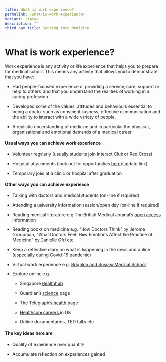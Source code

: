 ```yaml
---
title: What is work experience?
permalink: /what-is-work-experience/
variant: tiptap
description: ""
third_nav_title: Getting into Medicine
---
```

<h1>What is work experience?</h1>
<p>Work experience is any activity or life experience that helps you to prepare
for medical school. This means any activity that allows you to demonstrate
that you have:</p>
<ul>
<li>
<p>Had people-focused experience of providing a service, care, support or
help to others, and that you understand the realities of working in a caring
profession</p>
</li>
<li>
<p>Developed some of the values, attitudes and behaviours essential to being
a doctor such as conscientiousness, effective communication and the ability
to interact with a wide variety of people.</p>
</li>
<li>
<p>A realistic understanding of medicine and in particular the physical,
organisational and emotional demands of a medical career</p>
</li>
</ul>
<h4>Usual ways you can achieve work experience&nbsp;</h4>
<ul>
<li>
<p>Volunteer regularly (usually students join Interact Club or Red Cross)</p>
</li>
<li>
<p>Hospital attachments (look out for opportunities <a href="edspirience" class="wixui-rich-text__text" rel="noopener noreferrer nofollow" target="_self"><u>here</u></a>)(update
link)</p>
</li>
<li>
<p>Temporary jobs at a clinic or hospital after graduation</p>
</li>
</ul>
<h4>Other ways you can achieve experience</h4>
<ul>
<li>
<p>Talking with doctors and medical students (on-line if required)</p>
</li>
<li>
<p>Attending a university information session/open day&nbsp;(on-line if required)</p>
</li>
<li>
<p>Reading medical literature e.g&nbsp;The British Medical Journal’s <a href="https://bmjopen.bmj.com/" class="wixui-rich-text__text" rel="noopener noreferrer nofollow" target="_blank"><u>open access</u></a> information</p>
</li>
<li>
<p>Reading books on medicine e.g. "How Doctors Think" by Jerome Groopman,
"What Doctors Feel: How Emotions Affect the Practice of Medicine" by Danielle
Ofri etc</p>
</li>
<li>
<p>Keep a reflective diary on what is happening in the news and online (especially
during Covid-19 pandemic)</p>
</li>
<li>
<p>Virtual work experience e.g. <a href="https://bsmsoutreach.thinkific.com/courses/VWE" class="wixui-rich-text__text" rel="noopener noreferrer nofollow" target="_blank"><u>Brighton and Sussex Medical School</u></a>
</p>
</li>
<li>
<p>Explore online e.g.</p>
<ul>
<li>
<p>Singapore <a href="https://www.healthhub.sg/" class="wixui-rich-text__text" rel="noopener noreferrer nofollow" target="_blank"><u>Healthhub</u></a>
</p>
</li>
<li>
<p>Guardian’s <a href="https://www.theguardian.com/science" class="wixui-rich-text__text" rel="noopener noreferrer nofollow" target="_blank"><u>science</u></a> page</p>
</li>
<li>
<p>The Telegraph’s<a href="https://www.telegraph.co.uk/health/" class="wixui-rich-text__text" rel="noopener noreferrer nofollow" target="_blank"><u> health </u></a>page</p>
</li>
<li>
<p><a href="https://www.healthcareers.nhs.uk/explore-roles/doctors" class="wixui-rich-text__text" rel="noopener noreferrer nofollow" target="_blank"><u>Healthcare careers </u></a>in
UK</p>
</li>
<li>
<p>Online documentaries, TED&nbsp;talks etc</p>
</li>
</ul>
</li>
</ul>
<h4>The key ideas here are&nbsp;</h4>
<ul data-tight="true" class="tight">
<li>
<p>Quality of experience over quantity</p>
</li>
<li>
<p>Accumulate reflection on experiences gained​</p>
</li>
</ul>
<p></p>